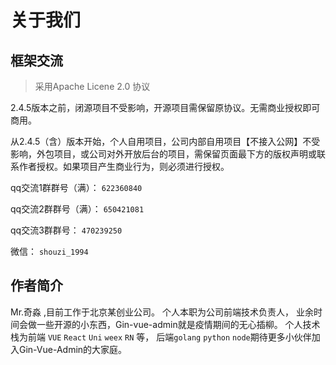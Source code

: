 
# 关于我们

## 框架交流

> 采用Apache Licene 2.0 协议

2.4.5版本之前，闭源项目不受影响，开源项目需保留原协议。无需商业授权即可商用。

从2.4.5（含）版本开始，个人自用项目，公司内部自用项目【不接入公网】不受影响，外包项目，或公司对外开放后台的项目，需保留页面最下方的版权声明或联系作者授权。如果项目产生商业行为，则必须进行授权。

qq交流1群群号（满）： `622360840`

qq交流2群群号（满）： `650421081`

qq交流3群群号： `470239250`


微信： `shouzi_1994`


## 作者简介

<span style="color:var(--vp-c-brand)">Mr.奇淼</span> ,目前工作于北京某创业公司。 个人本职为公司前端技术负责人，
业余时间会做一些开源的小东西，Gin-vue-admin就是疫情期间的无心插柳。
个人技术栈为前端 `VUE`  `React`  `Uni`  `weex`  `RN`  等， 后端`golang`  `python`  `node`期待更多小伙伴加入Gin-Vue-Admin的大家庭。


<VPTeamPage>
  <VPTeamPageTitle>
    <template #title>
      核心开发小组
    </template>
    <template #lead>
      The development of Gin-Vue-admin is guided by an international
      team, some of whom have chosen to be featured below.
    </template>
  </VPTeamPageTitle>
  <VPTeamMembers size="small" :members="memberList"/>
    <VPTeamPageSection>
        <template #title>鸣谢</template>
        <template #members>
          <VPTeamMembers size="small" :members="memberList2" />
        </template>
    </VPTeamPageSection>
</VPTeamPage>






<script setup>
import {
  VPTeamPage,
  VPTeamPageTitle,
  VPTeamMembers,
  VPTeamPageSection
} from 'vitepress/theme';
import hongyi from '/guanwang/hongyi.jpg'
import djl from '/guanwang/djl.jpg'
import GL from '/guanwang/GL.jpg'
import jianguo from '/guanwang/jianguo.jpg'
import bin from '/guanwang/bin.jpg'
import jjz from '/guanwang/jjz.jpg'
import lw from '/guanwang/lw.jpg'
import ph from '/guanwang/ph.jpg'
import sc from '/guanwang/sc.jpg'
import sh from '/guanwang/sh.jpg'
import ll from '/guanwang/LL.jpg'
import yr from '/guanwang/YR.jpg'
import tscuite from '/guanwang/tscuite.jpg'

const memberList = [
    { 
        avatar: jjz, 
        name: '奇淼' ,
        org : '全栈开发· 北京' , 
        desc :'用魔法打败魔法， 用代码打败代码， 一个普普通通的IT从业者， 一台无情的编码机器。gin-vue-admin项目发起者， 团队一块砖， 随便用， 随便搬， 负责gin - vue - admin的整体功能开发， 基础设施建设。' , 
        sponsor : 'https://www.gin-vue-admin.com/coffee/'
    },
    { 
        avatar: sc, 
        name: 'krank' ,
        org : '前端开发· 北京' , 
        desc :'风暴中出生的krank， vue使用者， go学习者， 前端开发， 奇淼的马仔。负责gin-vue-admin的前端页面开发， 功能完善， 基础前端工具开发。 辅助进行前端基础架构建设， 通用功能组件封装。' , 
        sponsor : 'https://github.com/krank666'
    },
    { 
        avatar: sh, 
        name: 'SliverHorn' ,
        org : '后端开发· 广州' , 
        desc :'任何时候，绝不骄傲，绝不轻敌，摸清对方心里，使劲浑身解数，保持笑容和品行，无论发生什么，千万不要忘记扑克脸。负责gin-vue-admin的新功能研发测试与改进,kratos-vue-admin微服务开发与维护, gf-vue-admin的后端维护, 社区日常维护管理等工作。' , 
        sponsor : 'https://github.com/SliverHorn'
    },
    { 
        avatar: ll, 
        name: 'LLemonGreen' ,
        org : '创业· 深圳' , 
        desc :' 敲代码， 做潮牌， 玩音乐， 拍视频。 目前在代码外包、潮牌同步发展阶段。github缝合怪。参与gin-vue-admin的一些功能测试和文档维护， 参与社区吹水' , 
        sponsor : 'https://github.com/LLemonGreen'
    },
    { 
        avatar: lw, 
        name: 'LeonardWang' ,
        org : '开发· 杭州' , 
        desc :'跟着gva大佬们打怪升级， 喜欢搞一些底层骚操作， 乐于“ 折腾” 的垃圾佬.负责gin-vue-admin的静态文件打包功能开发， 搬砖工程师。' , 
        sponsor : 'https://github.com/WangLeonard'
    },
    { 
        avatar: bin, 
        name: '卷彬' ,
        org : '后端开发·北京' , 
        desc :'永远不要高看自己，leetcode 活跃者，我的世界只有卷，天天吃卷饼。口头禅：卷不死我的终将成为我的手下败将' , 
        sponsor : 'https://github.com/songzhibin97'
    },
    { 
        avatar: ph, 
        name: '胖虎' ,
        org : '前端开发·苏州' , 
        desc :'No talking ,Show me code。 负责gva前端开发。gva周边开发，社区日常维护' , 
        sponsor : 'https://github.com/bypanghu'
    },
    { 
        avatar: tscuite, 
        name: 'tscuite' ,
        org : '运维·北京' , 
        desc :'奇淼的小迷弟二号，(英文名全称：The sun comes up in the east)，负责项目的devops，不学习就会焦虑的萌新' , 
        sponsor : 'https://github.com/tscuite'
    },

]



const memberList2 = [
    { 
        avatar: djl, 
        name: 'djl' ,
        org : '前端研发· 北京' , 
        desc :'vue使用者， go学习者， 前端开发。 负责gin - vue - admin的前端页面开发， UI样式维护' , 
        sponsor : 'https://github.com/piexlmax'
    },
    { 
        avatar: yr, 
        name: 'rainyan' ,
        org : '架构师· 深圳' , 
        desc :'架构设计， 前沿技术探索， 技术应用.武大本硕， 鹅厂员工， 单身没颜缺钱。 善于人际交往， 有领导能力， 喜欢体验新鲜的事物， 喜欢旅游， 口才很好。 雅思7 .5， 喜欢学习各种语言和各种方言.' , 
        sponsor : 'https://github.com/Ruio9244'
    },
    { 
        avatar: GL, 
        name: 'Granty1' ,
        org : '服务器开发· 上海' , 
        desc :'编写部分服务端代码。' , 
        sponsor : 'https://github.com/piexlmax'
    },
    { 
        avatar: hongyi, 
        name: '弘一' ,
        org : 'UE设计师·长沙' , 
        desc :' 行走在路上的UE， PM学习者， 佛学爱好者。' , 
        sponsor : 'https://github.com/piexlmax'
    },
    { 
        avatar: jianguo, 
        name: '坚果' ,
        org : '移动端开发·北京' , 
        desc :'写博客，敲代码，吹水，奇淼的小跟班。 负责gin - vue - admin的推广与社区的维护 ' , 
        sponsor : 'https://github.com/piexlmax'
    },
]
</script>
<style>
.avatar-img{
    height : 100%
}
</style>

